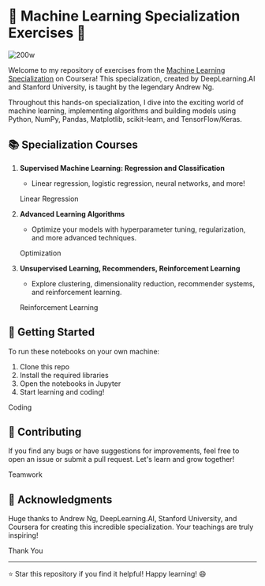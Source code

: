 # 🤖 Machine Learning Specialization Exercises 🧠 
![200w](https://github.com/azaynul10/ml-specialization-exercises/assets/111334392/39e66b07-074d-46a2-84a4-65e3fcaa5551)

Welcome to my repository of exercises from the [Machine Learning Specialization](https://www.coursera.org/specializations/machine-learning-introduction) on Coursera! This specialization, created by DeepLearning.AI and Stanford University, is taught by the legendary Andrew Ng. 

Throughout this hands-on specialization, I dive into the exciting world of machine learning, implementing algorithms and building models using Python, NumPy, Pandas, Matplotlib, scikit-learn, and TensorFlow/Keras.

## 📚 Specialization Courses

1. **Supervised Machine Learning: Regression and Classification**
   - Linear regression, logistic regression, neural networks, and more!
   
   Linear Regression

2. **Advanced Learning Algorithms** 
   - Optimize your models with hyperparameter tuning, regularization, and more advanced techniques.
   
   Optimization

3. **Unsupervised Learning, Recommenders, Reinforcement Learning**
   - Explore clustering, dimensionality reduction, recommender systems, and reinforcement learning.
   
   Reinforcement Learning

## 🚀 Getting Started

To run these notebooks on your own machine:

1. Clone this repo
2. Install the required libraries 
3. Open the notebooks in Jupyter
4. Start learning and coding!

Coding

## 🤝 Contributing

If you find any bugs or have suggestions for improvements, feel free to open an issue or submit a pull request. Let's learn and grow together!

Teamwork

## 🌟 Acknowledgments

Huge thanks to Andrew Ng, DeepLearning.AI, Stanford University, and Coursera for creating this incredible specialization. Your teachings are truly inspiring!

Thank You

---

⭐ Star this repository if you find it helpful! Happy learning! 😄

